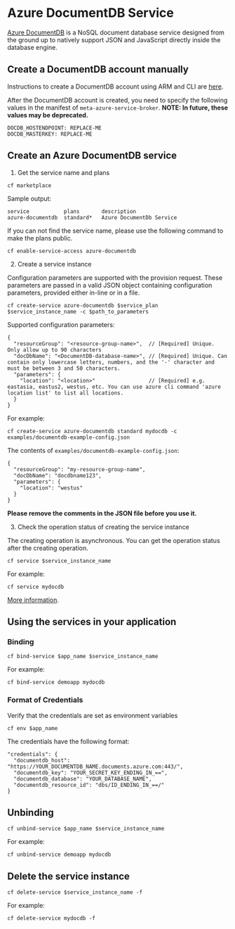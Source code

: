 # Azure DocumentDB Service

[Azure DocumentDB](https://azure.microsoft.com/en-us/services/documentdb/) is a NoSQL document database service designed from the ground up to natively support JSON and JavaScript directly inside the database engine.

## Create a DocumentDB account manually

Instructions to create a DocumentDB account using ARM and CLI are [here](https://azure.microsoft.com/documentation/articles/documentdb-automation-resource-manager-cli/).

After the DocumentDB account is created, you need to specify the following values in the manifest of `meta-azure-service-broker`. **NOTE: In future, these values may be deprecated.**

  ```
  DOCDB_HOSTENDPOINT: REPLACE-ME
  DOCDB_MASTERKEY: REPLACE-ME
  ```

## Create an Azure DocumentDB service

1. Get the service name and plans

  ```
  cf marketplace
  ```

  Sample output:

  ```
  service           plans       description
  azure-documentdb  standard*   Azure DocumentDb Service
  ```

  If you can not find the service name, please use the following command to make the plans public.

  ```
  cf enable-service-access azure-documentdb
  ```

2. Create a service instance

  Configuration parameters are supported with the provision request. These parameters are passed in a valid JSON object containing configuration parameters, provided either in-line or in a file.

  ```
  cf create-service azure-documentdb $service_plan $service_instance_name -c $path_to_parameters
  ```

  Supported configuration parameters:

  ```
  {
    "resourceGroup": "<resource-group-name>",  // [Required] Unique. Only allow up to 90 characters
    "docDbName": "<DocumentDB-database-name>", // [Required] Unique. Can contain only lowercase letters, numbers, and the '-' character and must be between 3 and 50 characters.
    "parameters": {
      "location": "<location>"                 // [Required] e.g. eastasia, eastus2, westus, etc. You can use azure cli command 'azure location list' to list all locations.
    }
  }
  ```

  For example:

  ```
  cf create-service azure-documentdb standard mydocdb -c examples/documentdb-example-config.json
  ```

  The contents of `examples/documentdb-example-config.json`:

  ```
  {
    "resourceGroup": "my-resource-group-name",
    "docDbName": "docdbname123",
    "parameters": {
      "location": "westus"
    }
  }
  ```

  **Please remove the comments in the JSON file before you use it.**

3. Check the operation status of creating the service instance

  The creating operation is asynchronous. You can get the operation status after the creating operation.

  ```
  cf service $service_instance_name
  ```

  For example:

  ```
  cf service mydocdb
  ```

[More information](http://docs.cloudfoundry.org/devguide/services/managing-services.html#create).

## Using the services in your application

### Binding

  ```
  cf bind-service $app_name $service_instance_name
  ```

  For example:

  ```
  cf bind-service demoapp mydocdb
  ```

### Format of Credentials

  Verify that the credentials are set as environment variables

  ```
  cf env $app_name
  ```

  The credentials have the following format:
  
  ```
  "credentials": {
    "documentdb_host": "https://YOUR_DOCUMENTDB_NAME.documents.azure.com:443/",
    "documentdb_key": "YOUR_SECRET_KEY_ENDING_IN_==",
    "documentdb_database": "YOUR_DATABASE_NAME",
    "documentdb_resource_id": "dbs/ID_ENDING_IN_==/"
  }
  ```

## Unbinding

  ```
  cf unbind-service $app_name $service_instance_name
  ```

  For example:

  ```
  cf unbind-service demoapp mydocdb
  ```

## Delete the service instance

  ```
  cf delete-service $service_instance_name -f
  ```

  For example:

  ```
  cf delete-service mydocdb -f
  ```
